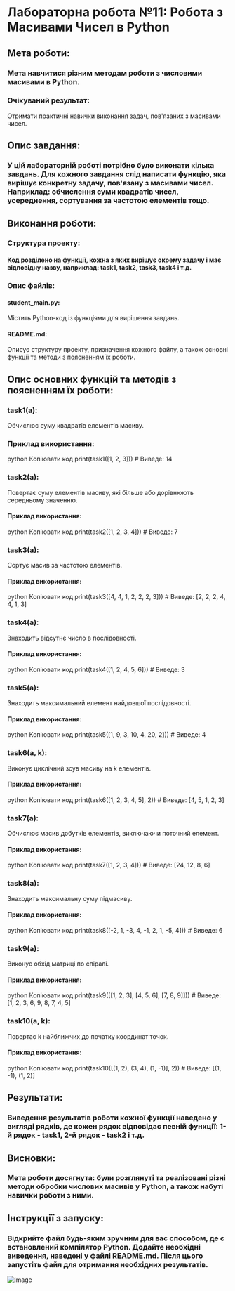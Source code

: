 # Лабораторна робота №11: Робота з Масивами Чисел в Python
## Мета роботи:
### Мета навчитися різним методам роботи з числовими масивами в Python.

### Очікуваний результат:
Отримати практичні навички виконання задач, пов'язаних з масивами чисел.

## Опис завдання:
### У цій лабораторній роботі потрібно було виконати кілька завдань. Для кожного завдання слід написати функцію, яка вирішує конкретну задачу, пов'язану з масивами чисел. Наприклад: обчислення суми квадратів чисел, усереднення, сортування за частотою елементів тощо.
## Виконання роботи:
### Структура проекту:
#### Код розділено на функції, кожна з яких вирішує окрему задачу і має відповідну назву, наприклад: task1, task2, task3, task4 і т.д.
### Опис файлів:
#### student_main.py:
Містить Python-код із функціями для вирішення завдань.

#### README.md:
Описує структуру проекту, призначення кожного файлу, а також основні функції та методи з поясненням їх роботи.

## Опис основних функцій та методів з поясненням їх роботи:
### task1(a):
Обчислює суму квадратів елементів масиву.

### Приклад використання:
python
Копіювати код
print(task1([1, 2, 3]))  # Виведе: 14
### task2(a):
Повертає суму елементів масиву, які більше або дорівнюють середньому значенню.

#### Приклад використання:
python
Копіювати код
print(task2([1, 2, 3, 4]))  # Виведе: 7
### task3(a):
Сортує масив за частотою елементів.

#### Приклад використання:
python
Копіювати код
print(task3([4, 4, 1, 2, 2, 2, 3]))  # Виведе: [2, 2, 2, 4, 4, 1, 3]
### task4(a):
Знаходить відсутнє число в послідовності.

#### Приклад використання:
python
Копіювати код
print(task4([1, 2, 4, 5, 6]))  # Виведе: 3
### task5(a):
Знаходить максимальний елемент найдовшої послідовності.

#### Приклад використання:
python
Копіювати код
print(task5([1, 9, 3, 10, 4, 20, 2]))  # Виведе: 4
### task6(a, k):
Виконує циклічний зсув масиву на k елементів.

#### Приклад використання:
python
Копіювати код
print(task6([1, 2, 3, 4, 5], 2))  # Виведе: [4, 5, 1, 2, 3]
### task7(a):
Обчислює масив добутків елементів, виключаючи поточний елемент.

#### Приклад використання:
python
Копіювати код
print(task7([1, 2, 3, 4]))  # Виведе: [24, 12, 8, 6]
### task8(a):
Знаходить максимальну суму підмасиву.

#### Приклад використання:
python
Копіювати код
print(task8([-2, 1, -3, 4, -1, 2, 1, -5, 4]))  # Виведе: 6
### task9(a):
Виконує обхід матриці по спіралі.

#### Приклад використання:
python
Копіювати код
print(task9([[1, 2, 3], [4, 5, 6], [7, 8, 9]]))  # Виведе: [1, 2, 3, 6, 9, 8, 7, 4, 5]
### task10(a, k):
Повертає k найближчих до початку координат точок.

#### Приклад використання:
python
Копіювати код
print(task10([(1, 2), (3, 4), (1, -1)], 2))  # Виведе: [(1, -1), (1, 2)]
## Результати:
### Виведення результатів роботи кожної функції наведено у вигляді рядків, де кожен рядок відповідає певній функції: 1-й рядок - task1, 2-й рядок - task2 і т.д.


## Висновки:
### Мета роботи досягнута: були розглянуті та реалізовані різні методи обробки числових масивів у Python, а також набуті навички роботи з ними.
## Інструкції з запуску:
### Відкрийте файл будь-яким зручним для вас способом, де є встановлений компілятор Python. Додайте необхідні виведення, наведені у файлі README.md. Після цього запустіть файл для отримання необхідних результатів.

![image](https://github.com/DanilSobko/Python/assets/144261572/fcaf3853-ed5a-42e2-9a0d-c52c5d11e6fa)

